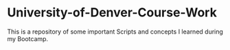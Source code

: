 # University-of-Denver-Course-Work
This is a repository of some important Scripts and concepts I learned during my Bootcamp. 
